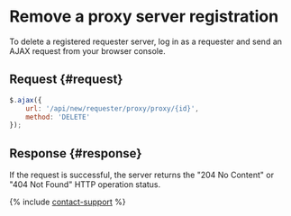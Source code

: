 # Remove a proxy server registration

To delete a registered requester server, log in as a requester and send an AJAX request from your browser console.

## Request {#request}

```js
$.ajax({
    url: '/api/new/requester/proxy/proxy/{id}',
    method: 'DELETE'
});
```

## Response {#response}

If the request is successful, the server returns the "204 No Content" or "404 Not Found" HTTP operation status.

{% include [contact-support](../../guide/_includes/contact-support.md) %}